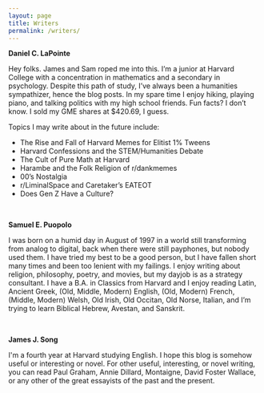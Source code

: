 ```yaml
---
layout: page
title: Writers
permalink: /writers/
---
```


**Daniel C. LaPointe** 

Hey folks. James and Sam roped me into this. I’m a junior at Harvard College with a concentration in mathematics and a secondary in psychology. Despite this path of study, I’ve always been a humanities sympathizer, hence the blog posts. In my spare time I enjoy hiking, playing piano, and talking politics with my high school friends. Fun facts? I don’t know. I sold my GME shares at $420.69, I guess.

Topics I may write about in the future include: 

- The Rise and Fall of Harvard Memes for Elitist 1% Tweens
- Harvard Confessions and the STEM/Humanities Debate
- The Cult of Pure Math at Harvard
- Harambe and the Folk Religion of r/dankmemes
- 00’s Nostalgia
- r/LiminalSpace and Caretaker’s EATEOT
- Does Gen Z Have a Culture?

<br />

**Samuel E. Puopolo** 

I was born on a humid day in August of 1997 in a world still transforming from analog to digital, back when there were still payphones, but nobody used them. I have tried my best to be a good person, but I have fallen short many times and been too lenient with my failings. I enjoy writing about religion, philosophy, poetry, and movies, but my dayjob is as a strategy consultant. I have a B.A. in Classics from Harvard and I enjoy reading Latin, Ancient Greek, (Old, Middle, Modern) English, (Old, Modern) French, (Middle, Modern) Welsh, Old Irish, Old Occitan, Old Norse, Italian, and I’m trying to learn Biblical Hebrew, Avestan, and Sanskrit. 

<br />

**James J. Song**

I'm a fourth year at Harvard studying English. I hope this blog is somehow useful or interesting or novel. For other useful, interesting, or novel writing, you can read Paul Graham, Annie Dillard, Montaigne, David Foster Wallace, or any other of the great essayists of the past and the present. 





